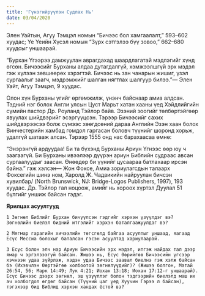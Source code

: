 ```yaml
---
title: 'Гүнзгийрүүлэн Судлах Нь'
date: 03/04/2020
---
```


Элен Уайтын, Агуу Тэмцэл номын “Бичээс бол хамгаалалт,” 593–602 хуудас; Үе Үеийн Хүсэл номын “Зүрх сэтгэлээ бүү зовоо,” 662–680 хуудсыг уншаарай.

“Бурхан Үгээрээ дамжуулан аврагдахад шаардлагатай мэдлэгийг хүнд өгсөн. Бичээсийг Бурханы алдаа дутагдалгүй, хэмжээлшгүй эрх мэдэл гэж хүлээн зөвшөөрөх хэрэгтэй. Бичээс нь зан чанарын жишиг, үзэл сургаалыг заагч, мэдрэмжийг шалган нягтлах шалгуур билээ.”— Элен Уайт, Агуу Тэмцэл, 9 хуудас.

Олон хүн Бурханы үгийг өргөмжилж, үнэнч байснаар амиа алдсан. Тэдний нэг болох Англи улсын Цуст Марьт хатан хааны үед Хэйдлийгийн сүмийн пастор Др. Роуланд Тэйлор байв. Эзэний зоогийг төлбөртэйгөөр явуулах шийдвэрийг эсэргүүцсэн. Тэрээр Бичээсийг сахих шийдвэрээсээ болж сүмээс хөөгдсөний дараа Английн Эзэн хаан болох Винчестерийн хамбад гомдол гаргасан боловч түүнийг шоронд хорьж, удалгүй шатааж алсан. Тэрээр 1555 онд нас барахаасаа өмнө:

“Энэрэнгүй ардуудаа! Би та бүхэнд Бурханы Ариун Үгнээс өөр юу ч заагаагүй. Би Бурханы ивээлээр дүүрэн ариун Библийн судраас авсан сургаалуудыг заасан. Өнөөдөр би үүнийг цусаараа батлахаар ирсэн байна.” гэж хэлсэн— Жон Фоксе, Амиа зориулагсдын талаарх Фоксегийн шинэ ном, Харолд Ж. Чадвикийн найруулан бичсэн хувилбар/ (North Brunswick, NJ: Bridge-Logos Publishers, 1997), 193 хуудас. Др. Тэйлор гал ноцоож, амийг нь хороох хүртэл Дуулал 51 бүлгийг уншиж байсан гэдэг.

**Ярилцах асуултууд**

`1 Зөгнөл Библийг Бурхан бичүүлсэн гэдгийг хэрхэн үзүүлдэг вэ? Зөгнөлийн биелэл бидний итгэлийг хэрхэн баталгаажуулдаг вэ?`

`2 Мягмар гарагийн хичээлийн төгсгөлд байгаа асуултыг уншаад, яагаад Есүс Мессиа болохыг баталсан гэсэн асуултад хариулаарай.`

`3 Есүс болон элч нар Ариун Бичээсийн эрх мэдэл, итгэж найдах тал дээр ямар ч эргэлзээгүй байсан. Жишээ нь, Есүс Өөрийгөө Бичээсийн үгсээр хэчнээн удаа зүйрлэж, хэдэн удаа Бичээс заавал биелнэ гэж хэлж байсан бэ (Ихэвчлэн Өөртэйгөө холбоотой зөгнөлүүдийг)? (Жишээ болгон, Maтай 26:54, 56; Maрк 14:49; Лук 4:21; Иохан 13:18; Иохан 17:12-г уншаарай). Есүс Бичээс дээрх зөгнөл, эш үзүүллэг болон тэдгээрийн биелэлд маш их ач холбогдол өгдөг байсан (Түүний цаг үед Хуучин Гэрээ л байсан), тэгэхээр бид Библид хэрхэн хандах ёстой вэ?`